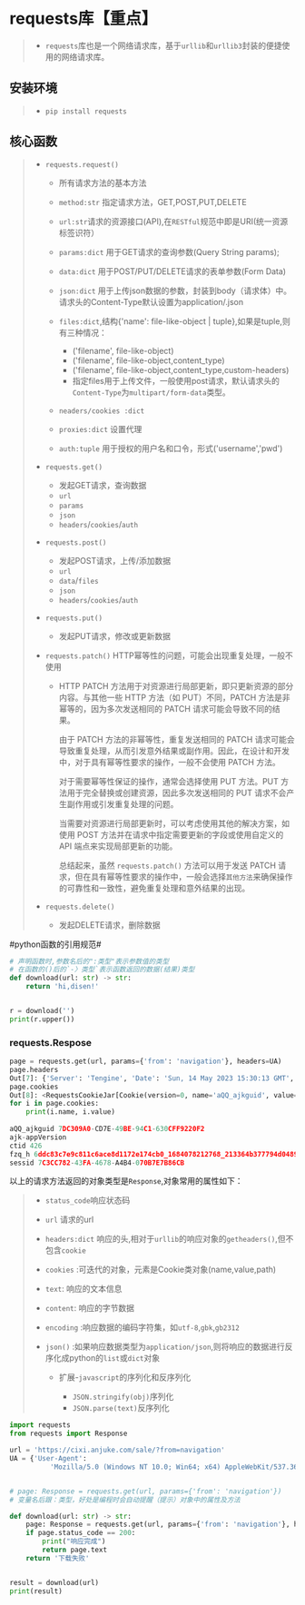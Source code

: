 # requests库【重点】

> * `requests`库也是一个网络请求库，基于`urllib`和`urllib3`封装的便捷使用的网络请求库。


## 安装环境

> * `pip install requests`


## 核心函数

> * `requests.request()`
>
>   * 所有请求方法的基本方法
>   * `method:str` 指定请求方法，GET,POST,PUT,DELETE
>   * `url:str`请求的资源接口(API),在`RESTful`规范中即是URI(统一资源标签识符）
>   * `params:dict` 用于GET请求的查询参数(Query String params);
>   * `data:dict` 用于POST/PUT/DELETE请求的表单参数(Form Data)
>   * `json:dict` 用于上传json数据的参数，封装到body（请求体）中。请求头的Content-Type默认设置为application/.json
>   * `files:dict`,结构{'name': file-like-object | tuple},如果是tuple,则有三种情况：
>
>     * ('filename', file-like-object)
>     * ('filename', file-like-object,content_type)
>     * ('filename', file-like-object,content_type,custom-headers)
>     * 指定files用于上传文件，一般使用post请求，默认请求头的`Content-Type`为`multipart/form-data`类型。
>   * `neaders/cookies :dict`
>   * `proxies:dict`  设置代理
>   * `auth:tuple`  用于授权的用户名和口令，形式('username','pwd')
> * `requests.get()`
>
>   * 发起GET请求，查询数据
>   * `url`
>   * `params`
>   * `json`
>   * `headers`/`cookies`/`auth`
> * `requests.post()`
>
>   * 发起POST请求，上传/添加数据
>   * `url`
>   * `data`/`files`
>   * `json`
>   * `headers`/`cookies`/`auth`
> * `requests.put()`
>
>   * 发起PUT请求，修改或更新数据
> * `requests.patch()`   HTTP幂等性的问题，可能会出现重复处理，一般不使用
>
>   * HTTP PATCH 方法用于对资源进行局部更新，即只更新资源的部分内容。与其他一些 HTTP 方法（如 PUT）不同，PATCH 方法是非幂等的，因为多次发送相同的 PATCH 请求可能会导致不同的结果。
>
>     由于 PATCH 方法的非幂等性，重复发送相同的 PATCH 请求可能会导致重复处理，从而引发意外结果或副作用。因此，在设计和开发中，对于具有幂等性要求的操作，一般不会使用 PATCH 方法。
>
>     对于需要幂等性保证的操作，通常会选择使用 PUT 方法。PUT 方法用于完全替换或创建资源，因此多次发送相同的 PUT 请求不会产生副作用或引发重复处理的问题。
>
>     当需要对资源进行局部更新时，可以考虑使用其他的解决方案，如使用 POST 方法并在请求中指定需要更新的字段或使用自定义的 API 端点来实现局部更新的功能。
>
>     总结起来，虽然 `requests.patch()` 方法可以用于发送 PATCH 请求，但在具有幂等性要求的操作中，一般会选择`其他方法`来确保操作的可靠性和一致性，避免重复处理和意外结果的出现。
> * `requests.delete()`
>
>   * 发起DELETE请求，删除数据

#python函数的引用规范#

```python
# 声明函数时,参数名后的":类型"表示参数值的类型
# 在函数的()后的`-〉类型`表示函数返回的数据(结果)类型
def download(url: str) -> str:
    return 'hi,disen!'


r = download('')
print(r.upper())
```

### requests.Respose

```python
page = requests.get(url, params={'from': 'navigation'}, headers=UA)
page.headers
Out[7]: {'Server': 'Tengine', 'Date': 'Sun, 14 May 2023 15:30:13 GMT', 'Content-Type': 'text/html; charset=utf-8', 'Wcloud': 'cluster=hbg_web_hbghousepc;env=Product;group=ajk_house_list;host_name=tjtx176-81-36.58os.org;image_four_version=4.5.25.0', 'Hostname': 'hbg-web-hbghousepc-4-110449-qnhf8', 'Wcloud_cluster_group': 'ajk_house_list', 'Wcloud_imagefourversion': '4.5.25.0', 'Wcloud_wmonitor_cluster': 'hbg_web_hbghousepc', 'Fe-Trace-Id': '37f7a640-f26c-11ed-9401-75e74509302c', 'Accept-Ranges': 'none', 'Vary': 'Accept-Encoding', 'Set-Cookie': 'aQQ_ajkguid=7DC309A0-CD7E-49BE-94C1-630CFF9220F2; Path=/; Domain=.anjuke.com; Max-Age=31536000; Expires=Mon, 13 May 2024 15:30:13 GMT, sessid=7C3CC782-43FA-4678-A4B4-070B7E7B86CB; Path=/; Domain=.anjuke.com; Max-Age=31536000; Expires=Mon, 13 May 2024 15:30:13 GMT, ajk-appVersion=; Path=/; Domain=.anjuke.com; Max-Age=31536000; Expires=Mon, 13 May 2024 15:30:13 GMT, ctid=426; Path=/; Domain=.anjuke.com; Max-Age=31536000; Expires=Mon, 13 May 2024 15:30:13 GMT, fzq_h=6ddc83c7e9c811c6ace8d1172e174cb0_1684078212768_213364b377794d0489cfec284734faef_1949315390; Path=/; Domain=anjuke.com; Max-Age=691200; Expires=Mon, 22 May 2023 15:30:13 GMT', 'X-Webkit-CSP': 'frame-ancestors *.anjuke.com http://*.anjuke.com *.aifang.com http://*.aifang.com *.58ganji.com http://*.58ganji.com *.58.com http://*.58.com *.jikejia.cn http://*.jikejia.cn http://jikejia.cn yfyk.youfangyouke.com http://yfyk.youfangyouke.com *.58corp.com http://*.58corp.com *.qiaofangyun.com', 'X-Content-Security-Policy': 'frame-ancestors *.anjuke.com http://*.anjuke.com *.aifang.com http://*.aifang.com *.58ganji.com http://*.58ganji.com *.58.com http://*.58.com *.jikejia.cn http://*.jikejia.cn http://jikejia.cn yfyk.youfangyouke.com http://yfyk.youfangyouke.com *.58corp.com http://*.58corp.com *.qiaofangyun.com', 'Content-Security-Policy': 'frame-ancestors *.anjuke.com http://*.anjuke.com *.aifang.com http://*.aifang.com *.58ganji.com http://*.58ganji.com *.58.com http://*.58.com *.jikejia.cn http://*.jikejia.cn http://jikejia.cn yfyk.youfangyouke.com http://yfyk.youfangyouke.com *.58corp.com http://*.58corp.com *.qiaofangyun.com', 'X-Cache-Lookup': 'Cache Miss, Cache Miss, Cache Miss, Cache Miss', 'Content-Encoding': 'gzip', 'Content-Length': '70111', 'X-NWS-LOG-UUID': '8229083051448810126', 'Connection': 'keep-alive'}
page.cookies
Out[8]: <RequestsCookieJar[Cookie(version=0, name='aQQ_ajkguid', value='7DC309A0-CD7E-49BE-94C1-630CFF9220F2', port=None, port_specified=False, domain='.anjuke.com', domain_specified=True, domain_initial_dot=True, path='/', path_specified=True, secure=False, expires=1715614212, discard=False, comment=None, comment_url=None, rest={}, rfc2109=False), Cookie(version=0, name='ajk-appVersion', value='', port=None, port_specified=False, domain='.anjuke.com', domain_specified=True, domain_initial_dot=True, path='/', path_specified=True, secure=False, expires=1715614212, discard=False, comment=None, comment_url=None, rest={}, rfc2109=False), Cookie(version=0, name='ctid', value='426', port=None, port_specified=False, domain='.anjuke.com', domain_specified=True, domain_initial_dot=True, path='/', path_specified=True, secure=False, expires=1715614212, discard=False, comment=None, comment_url=None, rest={}, rfc2109=False), Cookie(version=0, name='fzq_h', value='6ddc83c7e9c811c6ace8d1172e174cb0_1684078212768_213364b377794d0489cfec284734faef_1949315390', port=None, port_specified=False, domain='.anjuke.com', domain_specified=True, domain_initial_dot=False, path='/', path_specified=True, secure=False, expires=1684769412, discard=False, comment=None, comment_url=None, rest={}, rfc2109=False), Cookie(version=0, name='sessid', value='7C3CC782-43FA-4678-A4B4-070B7E7B86CB', port=None, port_specified=False, domain='.anjuke.com', domain_specified=True, domain_initial_dot=True, path='/', path_specified=True, secure=False, expires=1715614212, discard=False, comment=None, comment_url=None, rest={}, rfc2109=False)]>
for i in page.cookies:
    print(i.name, i.value)
  
aQQ_ajkguid 7DC309A0-CD7E-49BE-94C1-630CFF9220F2
ajk-appVersion 
ctid 426
fzq_h 6ddc83c7e9c811c6ace8d1172e174cb0_1684078212768_213364b377794d0489cfec284734faef_1949315390
sessid 7C3CC782-43FA-4678-A4B4-070B7E7B86CB
```

以上的请求方法返回的对象类型是`Response`,对象常用的属性如下：

> * `status_code`响应状态码
> * `url`   请求的url
> * `headers:dict`  响应的头,相对于`urllib`的响应对象的`getheaders()`,但不包含`cookie`
> * `cookies` :可迭代的对象，元素是Cookie类对象(name,value,path)
> * `text`: 响应的文本信息
> * `content`: 响应的字节数据
> * `encoding` :响应数据的编码字符集，如`utf-8`,`gbk`,`gb2312`
> * `json()` :如果响应数据类型为`application/json`,则将响应的数据进行反序化成python的`list`或`dict`对象
>
>   * 扩展-`javascript`的序列化和反序列化
>
>     * `JSON.stringify(obj)`序列化
>     * `JSON.parse(text)`反序列化


```python
import requests
from requests import Response

url = 'https://cixi.anjuke.com/sale/?from=navigation'
UA = {'User-Agent':
          'Mozilla/5.0 (Windows NT 10.0; Win64; x64) AppleWebKit/537.36 (KHTML, like Gecko) Chrome/113.0.0.0 Safari/537.36'}


# page: Response = requests.get(url, params={'from': 'navigation'})
# 变量名后跟：类型，好处是编程时会自动提醒（提示）对象中的属性及方法

def download(url: str) -> str:
    page: Response = requests.get(url, params={'from': 'navigation'}, headers=UA)
    if page.status_code == 200:
        print("响应完成")
        return page.text
    return '下载失败'


result = download(url)
print(result)

```